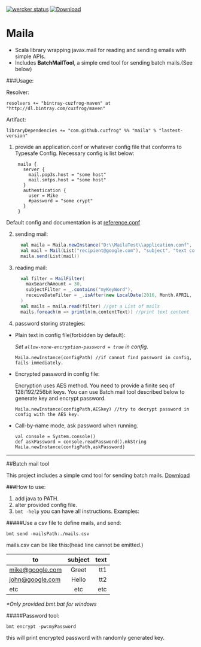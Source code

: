 [![wercker status](https://app.wercker.com/status/c35467530ee75ff7ceb3a82f252886e6/s/master "wercker status")](https://app.wercker.com/project/bykey/c35467530ee75ff7ceb3a82f252886e6)
[ ![Download](https://api.bintray.com/packages/cuzfrog/maven/maila/images/download.svg) ](https://bintray.com/cuzfrog/maven/maila/_latestVersion)
# Maila

* Scala library wrapping javax.mail for reading and sending emails with simple APIs.
* Includes **BatchMailTool**, a simple cmd tool for sending batch mails.(See below)

###Usage:

Resolver:

    resolvers += "bintray-cuzfrog-maven" at "http://dl.bintray.com/cuzfrog/maven"

Artifact:

    libraryDependencies += "com.github.cuzfrog" %% "maila" % "lastest-version"

1. provide an application.conf or whatever config file that conforms to Typesafe Config.
Necessary config is list below:

        maila {
          server {
            mail.pop3s.host = "some host"
            mail.smtps.host = "some host"
          }
          authentication {
            user = Mike
            #password = "some crypt"
          }
        }

Default config and documentation is at [reference.conf](src/main/resources/reference.conf)

2. sending mail:

    ```scala
      val maila = Maila.newInstance("D:\\MailaTest\\application.conf", key = "w0j9j3pc1lht5c6b")
      val mail = Mail(List("recipient@google.com"), "subject", "text content")
      maila.send(List(mail))
    ```

3. reading mail:
    ```scala
      val filter = MailFilter(
        maxSearchAmount = 30,
        subjectFilter = _.contains("myKeyWord"),
        receiveDateFilter = _.isAfter(new LocalDate(2016, Month.APRIL, 1))
      )
      val mails = maila.read(filter) //get a List of mails
      mails.foreach(m => println(m.contentText)) //print text content
    ```

4. password storing strategies:

 * Plain text in config file(forbidden by default):

   _Set `allow-none-encryption-password = true` in config._

       Maila.newInstance(configPath) //if cannot find password in config, fails immediately.

 * Encrypted password in config file:

   Encryption uses AES method. You need to provide a finite seq of 128/192/256bit keys.
   You can use Batch mail tool described below to generate key and encrypt password.

       Maila.newInstance(configPath,AESkey) //try to decrypt password in config with the AES key.

 * Call-by-name mode, ask password when running.

       val console = System.console()
       def askPassword = console.readPassword().mkString
       Maila.newInstance(configPath,askPassword)

---

##Batch mail tool

This project includes a simple cmd tool for sending batch mails. [Download](https://github.com/cuzfrog/maila/releases)

###How to use:

1. add java to PATH.
2. alter provided config file.
3. `bmt -help`  you can have all instructions. Examples:

#####Use a csv file to define mails, and send:

    bmt send -mailsPath:./mails.csv

mails.csv can be like this:(head line cannot be emitted.)

| to              | subject       | text  |
| --------------- |:-------------:| -----:|
| mike@google.com | Greet         | tt1   |
| john@google.com | Hello         | tt2   |
| etc             | etc           | etc   |

_*Only provided bmt.bat for windows_

#####Password tool:

    bmt encrypt -pw:myPassword

  this will print encrypted password with randomly generated key.